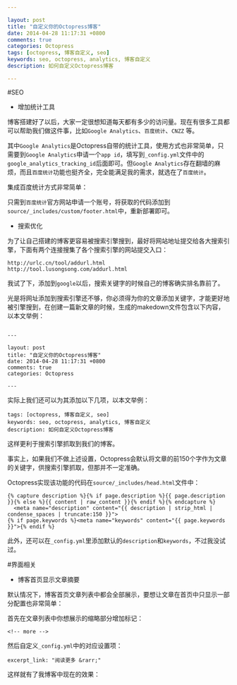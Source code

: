 ```yaml
---

layout: post
title: "自定义你的Octopress博客"
date: 2014-04-28 11:17:31 +0800
comments: true
categories: Octopress
tags: [octopress, 博客自定义, seo]
keywords: seo, octopress, analytics, 博客自定义
description: 如何自定义Octopress博客

---
```



#SEO

* 增加统计工具

博客搭建好了以后，大家一定很想知道每天都有多少的访问量。现在有很多工具都可以帮助我们做这件事，比如`Google Analytics`、`百度统计`、`CNZZ` 等。

其中`Google Analytics`是Octopress自带的统计工具，使用方式也非常简单，只需要到`Google Analytics`申请一个`app id`，填写到`_config.yml`文件中的`google_analytics_tracking_id`后面即可。但`Google Analytics`存在翻墙的麻烦，而且`百度统计`功能也挺齐全，完全能满足我的需求，就选在了`百度统计`。

集成百度统计方式非常简单：

只需到`百度统计`官方网站申请一个账号，将获取的代码添加到`source/_includes/custom/footer.html`中，重新部署即可。


* 搜索优化

为了让自己搭建的博客更容易被搜索引擎搜到，最好将网站地址提交给各大搜索引擎，下面有两个连接搜集了各个搜索引擎的网站提交入口：

```
http://urlc.cn/tool/addurl.html
http://tool.lusongsong.com/addurl.html
```

我试了下，添加到`google`以后，搜索关键字的时候自己的博客确实排名靠前了。


光是将网址添加到搜索引擎还不够，你必须得为你的文章添加关键字，才能更好地被引擎搜到，在创建一篇新文章的时候，生成的makedown文件包含以下内容，以本文举例：

```

---

layout: post
title: "自定义你的Octopress博客"
date: 2014-04-28 11:17:31 +0800
comments: true
categories: Octopress

---
```

实际上我们还可以为其添加以下几项，以本文举例：

```
tags: [octopress, 博客自定义, seo]
keywords: seo, octopress, analytics, 博客自定义
description: 如何自定义Octopress博客
```

这样更利于搜索引擎抓取到我们的博客。

事实上，如果我们不做上述设置，Octopress会默认将文章的前150个字作为文章的关键字，供搜索引擎抓取，但那并不一定准确。

Octopress实现该功能的代码在`source/_includes/head.html`文件中：

```
{% capture description %}{% if page.description %}{{ page.description }}{% else %}{{ content | raw_content }}{% endif %}{% endcapture %}
  <meta name="description" content="{{ description | strip_html | condense_spaces | truncate:150 }}">
{% if page.keywords %}<meta name="keywords" content="{{ page.keywords }}">{% endif %}
```

此外，还可以在`_config.yml`里添加默认的`description`和`keywords`，不过我没试过。



#界面相关

* 博客首页显示文章摘要

默认情况下，博客首页文章列表中都会全部展示，要想让文章在首页中只显示一部分配置也非常简单：

首先在文章列表中你想展示的缩略部分增加标记：

`<!-- more -->`

然后自定义`_config.yml`中的对应设置项：
 
 `excerpt_link: "阅读更多 &rarr;" `
 
这样就有了我博客中现在的效果：









